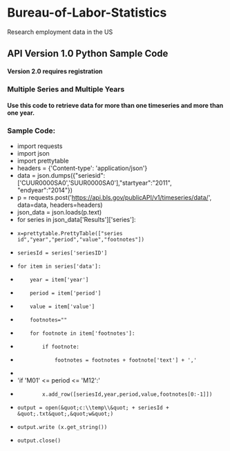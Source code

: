 # Bureau-of-Labor-Statistics
Research employment data in the US

## API Version 1.0 Python Sample Code
#### Version 2.0 requires registration
### Multiple Series and Multiple Years
#### Use this code to retrieve data for more than one timeseries and more than one year.

### Sample Code:

* import requests
* import json
* import prettytable
* headers = {'Content-type': 'application/json'}
* data = json.dumps({"seriesid": ['CUUR0000SA0','SUUR0000SA0'],"startyear":"2011", "endyear":"2014"})
* p = requests.post('https://api.bls.gov/publicAPI/v1/timeseries/data/', data=data, headers=headers)
* json_data = json.loads(p.text)
* for series in json_data['Results']['series']:
*     x=prettytable.PrettyTable(["series id","year","period","value","footnotes"])
*     seriesId = series['seriesID']
*     for item in series['data']:
*         year = item['year']
*         period = item['period']
*         value = item['value']
*         footnotes=""
*         for footnote in item['footnotes']:
*             if footnote:
*                 footnotes = footnotes + footnote['text'] + ','
*
* 'if 'M01' <= period <= 'M12':'
*             x.add_row([seriesId,year,period,value,footnotes[0:-1]])
*     output = open(&quot;c:\\temp\\&quot; + seriesId + &quot;.txt&quot;,&quot;w&quot;)
*     output.write (x.get_string())
*     output.close()


    
